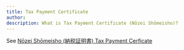 ```yaml
---
title: Tax Payment Certificate
author:
description: What is Tax Payment Certificate (Nōzei Shōmeisho)?
---
```

See [Nōzei Shōmeisho (納税証明書) Tax Payment Cerficate](../nozei-shomeisho-tax-payment-certificate)